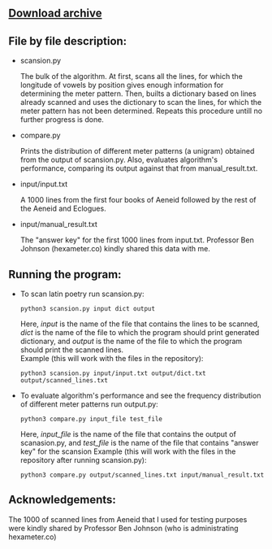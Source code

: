 ## [Download archive](https://dargones.github.io/Scansion_project/Archive.zip)

## File by file description:
* scansion.py

  The bulk of the algorithm. At first, scans all the lines, for which the longitude of vowels by position gives enough information
  for determining the meter pattern. Then, builts a dictionary based on lines already scanned and uses the dictionary to scan the lines, for which
  the meter pattern has not been determined. Repeats this procedure untill no further progress is done.

* compare.py

  Prints the distribution of different meter patterns (a unigram) obtained from the output of scansion.py. Also, evaluates algorithm's performance, 
  comparing its output against that from manual_result.txt.

* input/input.txt

  A 1000 lines from the first four books of Aeneid followed by the rest of the Aeneid and Eclogues. 

* input/manual_result.txt

  The "answer key" for the first 1000 lines from input.txt. Professor Ben Johnson (hexameter.co) kindly shared this data with me. 
  
## Running the program:
* To scan latin poetry run scansion.py:
  ```
  python3 scansion.py input dict output
  ```
  Here, *input* is the name of the file that contains the lines to be scanned, *dict* is the name of the file to which the program 
  should print generated dictionary, and *output* is the name of the file to which the program should print the scanned lines.   
  Example (this will work with the files in the repository): 
  ```
  python3 scansion.py input/input.txt output/dict.txt output/scanned_lines.txt
  ```

* To evaluate algorithm's performance and see the frequency distribution of different meter patterns run output.py:
  ```
  python3 compare.py input_file test_file
  ```
  Here, *input_file* is the name of the file that contains the output of scanasion.py, and *test_file* is the name of the file that 
  contains "answer key" for the scansion
  Example (this will work with the files in the repository after running scansion.py): 
  ```
  python3 compare.py output/scanned_lines.txt input/manual_result.txt 
  ```

## Acknowledgements:
The 1000 of scanned lines from Aeneid that I used for testing purposes were kindly shared by Professor Ben Johnson (who is administrating hexameter.co)
